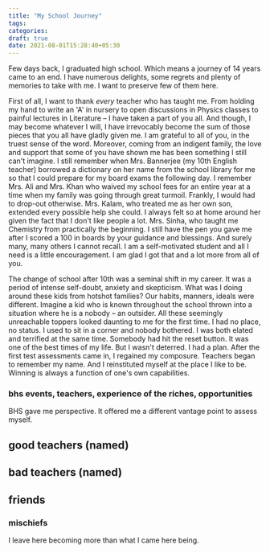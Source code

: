 ```yaml
---
title: "My School Journey"
tags:
categories: 
draft: true
date: 2021-08-01T15:28:40+05:30
--- 
```



Few days back, I graduated high school. Which means a journey of 14 years came to an end. I have numerous delights, some regrets and plenty of memories to take with me. I want to preserve few of them here.   

First of all, I want to thank _every_ teacher who has taught me. From holding my hand to write an 'A' in nursery to open discussions in Physics classes to painful lectures in Literature &ndash; I have taken a part of you all. And though, I may become whatever I will, I have irrevocably become the sum of those pieces that you all have gladly given me. I am grateful to all of you, in the truest sense of the word. Moreover, coming from an indigent family, the love and support that some of you have shown me has been something I still can't imagine. I still remember when Mrs. Bannerjee (my 10th English teacher) borrowed a dictionary on her name from the school library for me so that I could prepare for my board exams the following day. I remember Mrs. Ali and Mrs. Khan who waived my school fees for an entire year at a time when my family was going through great turmoil. Frankly, I would had to drop-out otherwise. Mrs. Kalam, who treated me as her own son, extended every possible help she could. I always felt so at home around her given the fact that I don't like people a lot. Mrs. Sinha, who taught me Chemistry from practically the beginning. I still have the pen you gave me after I scored a 100 in boards by your guidance and blessings. And surely many, many others I cannot recall. I am a self-motivated student and all I need is a little encouragement. I am glad I got that and a lot more from all of you.    

The change of school after 10th was a seminal shift in my career. It was a period of intense self-doubt, anxiety and skepticism. What was I doing around these kids from hotshot families? Our habits, manners, ideals were different. Imagine a kid who is known throughout the school thrown into a situation where he is a nobody &ndash; an outsider. All these seemingly unreachable toppers looked daunting to me for the first time. I had no place, no status. I used to sit in a corner and nobody bothered. I was both elated and terrified at the same time. Somebody had hit the reset button. It was one of the best times of my life. But I wasn't deterred. I had a plan. After the first test assessments came in, I regained my composure. Teachers began to remember my name. And I reinstituted myself at the place I like to be. Winning is always a function of one's own capabilities.  

### bhs events, teachers, experience of the riches, opportunities  
BHS gave me perspective. It offered me a different vantage point to assess myself. 


## good teachers (named)


## bad teachers (named)




## friends 

### mischiefs  






I leave here becoming more than what I came here being.  